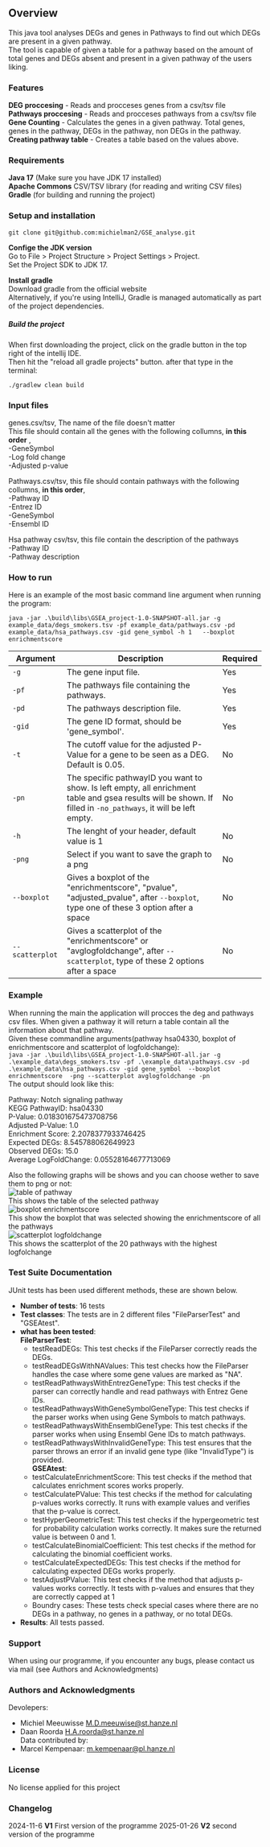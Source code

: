 ## Overview <br>
This java tool analyses DEGs and genes in Pathways to find out which DEGs are present in a given pathway. <br>
The tool is capable of given a table for a pathway based on the amount of total genes and DEGs absent and present in a given pathway of the users liking.<br>

### Features
**DEG proccesing** - Reads and procceses genes from a csv/tsv file <br>
**Pathways proccesing** - Reads and procceses pathways from a csv/tsv file <br>
**Gene Counting** - Calculates the genes in a given pathway. Total genes, genes in the pathway, DEGs in the pathway, non DEGs in the pathway.<br>
**Creating pathway table** - Creates a table based on the values above.<br>

### Requirements <br>
**Java 17** (Make sure you have JDK 17 installed)<br>
**Apache Commons** CSV/TSV library (for reading and writing CSV files)<br>
**Gradle** (for building and running the project)<br>


### Setup and installation <br>
```
git clone git@github.com:michielman2/GSE_analyse.git
```
**Confige the JDK version**<br>
Go to File > Project Structure > Project Settings > Project.<br>
Set the Project SDK to JDK 17.<br>

**Install gradle**<br>
Download gradle from the official website <br>
Alternatively, if you're using IntelliJ, Gradle is managed automatically as part of the project dependencies.<br>

##### Build the project <br>
When first downloading the project, click on the gradle button in the top right of the intellij IDE. <br>
Then hit the "reload all gradle projects" button. after that type in the terminal: <br>
```
./gradlew clean build    
```


### Input files<br>
genes.csv/tsv, The name of the file doesn't matter <br>
This file should contain all the genes with the following collumns, **in this order** ,<br>
-GeneSymbol<br>
-Log fold change<br>
-Adjusted p-value<br>

Pathways.csv/tsv, this file should contain pathways with the following collumns, **in this order**,<br>
-Pathway ID<br>
-Entrez ID<br>
-GeneSymbol<br>
-Ensembl ID<br>

Hsa pathway csv/tsv, this file contain the description of the pathways <br>
-Pathway ID <br>
-Pathway description <br>

### How to run 
Here is an example of the most basic command line argument when running the program: <br>
```
java -jar .\build\libs\GSEA_project-1.0-SNAPSHOT-all.jar -g example_data/degs_smokers.tsv -pf example_data/pathways.csv -pd example_data/hsa_pathways.csv -gid gene_symbol -h 1   --boxplot enrichmentscore
```
| Argument       | Description                             | Required |
|----------------|---------------------------------------|----------------|
| `-g`           | The gene input file.                   | Yes      |
| `-pf`       | The pathways file containing the pathways.           | Yes      |
| `-pd`       | The pathways description file.          | Yes      |
| `-gid`      | The gene ID format, should be 'gene_symbol'.  | Yes |
| `-t`        | The cutoff value for the adjusted P-Value for a gene to be seen as a DEG. Default is 0.05. | No|
| `-pn`       | The specific pathwayID you want to show. Is left empty, all enrichment table and gsea results will be shown. If filled in  `-no_pathways`, it will be left empty. | No| 
| `-h`        | The lenght of your header, default value is 1 | No |
| `-png`      | Select if you want to save the graph to a png | No |
| `--boxplot` | Gives a boxplot of the "enrichmentscore", "pvalue", "adjusted_pvalue", after `--boxplot`, type one of these 3 option after a space | No |
| `--scatterplot`| Gives a scatterplot of the "enrichmentscore" or "avglogfoldchange", after `--scatterplot`, type of these 2 options after a space | No |

### Example<br>
When running the main the application will procces the deg and pathways csv files. When given a pathway it will return a table contain all the information about that pathway.<br>
Given these commandline arguments(pathway hsa04330, boxplot of enrichmentscore and scatterplot of logfoldchange): <br>
```java -jar .\build\libs\GSEA_project-1.0-SNAPSHOT-all.jar -g .\example_data\degs_smokers.tsv -pf .\example_data\pathways.csv -pd .\example_data\hsa_pathways.csv -gid gene_symbol  --boxplot enrichmentscore  -png --scatterplot avglogfoldchange -pn``` <br>
The output should look like this: <br>

Pathway: Notch signaling pathway <br>
KEGG PathwayID: hsa04330 <br>
P-Value: 0.018301675473708756 <br>
Adjusted P-Value: 1.0 <br>
Enrichment Score: 2.2078377933746425 <br>
Expected DEGs: 8.545788062649923 <br>
Observed DEGs: 15.0 <br>
Average LogFoldChange: 0.05528164677713069 <br>

Also the following graphs will be shows and you can choose wether to save them to png or not: <br>
![table of pathway](https://github.com/michielman2/GSE_analyse/raw/main/images/pathway%20table.png) <br>
This shows the table of the selected pathway <br>
![boxplot enrichmentscore](https://github.com/michielman2/GSE_analyse/raw/main/images/boxplot_en.png) <br>
This show the boxplot that was selected showing the enrichmentscore of all the pathways <br>
![scatterplot logfoldchange](https://github.com/michielman2/GSE_analyse/blob/main/images/logfoldchange_pathways.png) <br>
This shows the scatterplot of the 20 pathways with the highest logfolchange<br>

### Test Suite Documentation <br>
JUnit tests has been used different methods, these are shown below. <br>

- **Number of tests**: 16 tests <Br>
- **Test classes**: The tests are in 2 different files "FileParserTest" and "GSEAtest". <br>
- **what has been tested**: <br>
**FileParserTest**: <br>
  - testReadDEGs: This test checks if the FileParser correctly reads the DEGs. <br>
  - testReadDEGsWithNAValues:  This test checks how the FileParser handles the case where some gene values are marked as "NA". <br>
  - testReadPathwaysWithEntrezGeneType: This test checks if the parser can correctly handle and read pathways with Entrez Gene IDs. <br>
  - testReadPathwaysWithGeneSymbolGeneType: This test checks if the parser works when using Gene Symbols to match pathways. <br>
  - testReadPathwaysWithEnsemblGeneType: This test checks if the parser works when using Ensembl Gene IDs to match pathways. <Br>
  - testReadPathwaysWithInvalidGeneType:  This test ensures that the parser throws an error if an invalid gene type (like "InvalidType") is provided. <br>
**GSEAtest**: <br>
  - testCalculateEnrichmentScore: This test checks if the method that calculates enrichment scores works properly. <Br>
  - testCalculatePValue: This test checks if the method for calculating p-values works correctly. It runs with example values and verifies that the p-value is correct. <br>
  - testHyperGeometricTest: This test checks if the hypergeometric test for probability calculation works correctly. It makes sure the returned value is between 0 and 1. <br>
  - testCalculateBinomialCoefficient: This test checks if the method for calculating the binomial coefficient works. <Br>
  - testCalculateExpectedDEGs: This test checks if the method for calculating expected DEGs works properly. <br>
  - testAdjustPValue: This test checks if the method that adjusts p-values works correctly. It tests with p-values and ensures that they are correctly capped at 1 <br>
  - Boundry cases: These tests check special cases where there are no DEGs in a pathway, no genes in a pathway, or no total DEGs. <br>
- **Results**: All tests passed. <br>


### Support <br>
When using our programme, if you encounter any bugs, please contact us via mail (see Authors and Acknowledgments) <br>
### Authors and Acknowledgments <br>
Devolepers: <br>
* Michiel Meeuwisse M.D.meeuwise@st.hanze.nl    <br>
* Daan Roorda H.A.roorda@st.hanze.nl <br>
Data contributed by: <br>
* Marcel Kempenaar: m.kempenaar@pl.hanze.nl

### License <br>
No license applied for this project <br>

### Changelog <br>
2024-11-6 **V1** First version of the programme
2025-01-26 **V2** second version of the programme




